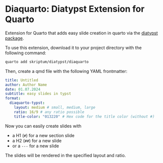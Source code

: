 # Diaquarto: Diatypst Extension for Quarto

Extension for Quarto that adds easy slide creation in quarto via the [diatypst package](github.com/skriptum/diatypst). 

To use this extension, download it to your project directory with the following command:

```bash
quarto add skriptum/diatypst/diaquarto
```

Then, create a qmd file with the following YAML frontmatter:

```yaml
title: Untitled
author: Author Name
date: 01.07.2024
subtitle: easy slides in typst
format:
  diaquarto-typst: 
    layout: medium # small, medium, large
    ratio: 16/9 # any ratio possible 
    title-color: "013220" # Hex code for the title color (without #)
```

Now you can easily create slides with 

- a H1 (`#`) for a new section slide
- a H2 (`##`) for a new slide
- or a `---` for a new slide

The slides will be rendered in the specified layout and ratio.
